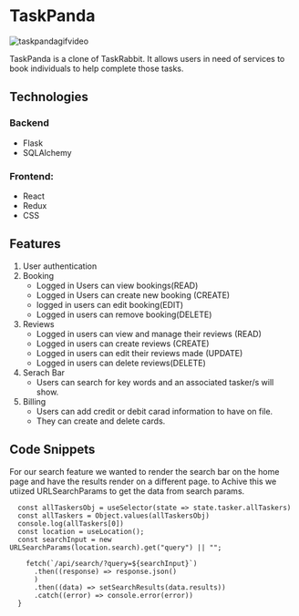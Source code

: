 # TaskPanda
![taskpandagifvideo](https://github.com/Mattchu18/AllFourYou/assets/123227925/a3e0f5d5-a1f2-4cf5-a920-021fa1662a3c)

TaskPanda is a clone of TaskRabbit. It allows users in need of services to book individuals to help complete those tasks.

## Technologies
### Backend
 * Flask
 * SQLAlchemy
   
### Frontend:
 * React
 * Redux
 * CSS

## Features
1. User authentication
2. Booking
   * Logged in Users can view bookings(READ)
   * Logged in Users can create new booking (CREATE)
   * logged in users can edit booking(EDIT)
   * Logged in users can remove booking(DELETE)
4. Reviews
   * Logged in users can view and manage their reviews (READ)
   * Logged in users can create reviews (CREATE)
   * Logged in users can edit their reviews made (UPDATE)
   * Logged in users can delete reviews(DELETE)
5. Serach Bar
   * Users can search for key words and an associated tasker/s will show.
6. Billing
   * Users can add credit or debit carad information to have on file.
   * They can create and delete cards.
## Code Snippets

For our search feature we wanted to render the search bar on the home page and have the results render on a different page. to Achive this we utiized URLSearchParams to get the data from search params.
```  const [searchResults, setSearchResults] = useState([])
  const allTaskersObj = useSelector(state => state.tasker.allTaskers)
  const allTaskers = Object.values(allTaskersObj)
  console.log(allTaskers[0])
  const location = useLocation();
  const searchInput = new URLSearchParams(location.search).get("query") || "";

```
```  const handleSearch = () => {
    fetch(`/api/search/?query=${searchInput}`)
      .then((response) => response.json()
      )
      .then((data) => setSearchResults(data.results))
      .catch((error) => console.error(error))
  }
```

